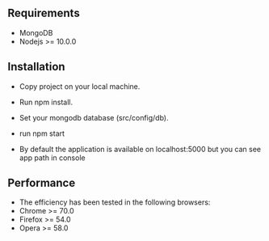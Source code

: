 ## Requirements
- MongoDB
- Nodejs >= 10.0.0

## Installation

- Copy project on your local machine.
- Run npm install.
- Set your mongodb database (src/config/db).
- run npm start

- By default the application is available on localhost:5000 but you can see app path in console 

## Performance

- The efficiency has been tested in the following browsers:
- Chrome >= 70.0
- Firefox >= 54.0
- Opera >= 58.0
